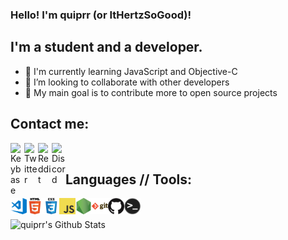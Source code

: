 ### Hello! I'm quiprr (or ItHertzSoGood)!

## I'm a student and a developer.
- 🔭 I'm currently learning JavaScript and Objective-C
- 👯 I’m looking to collaborate with other developers
- 🥅 My main goal is to contribute more to open source projects

## Contact me:
[<img align="left" alt="Keybase" width="22px" src="https://cdn.jsdelivr.net/npm/simple-icons@3.4.0/icons/keybase.svg" />][keybase]
[<img align="left" alt="Twitter" width="22px" src="https://cdn.jsdelivr.net/npm/simple-icons@v3/icons/twitter.svg" />][twitter]
[<img align="left" alt="Reddit" width="22px" src="https://cdn.jsdelivr.net/npm/simple-icons@v3/icons/reddit.svg" />][reddit]
[<img align="left" alt="Discord" width="22px" src="https://cdn.jsdelivr.net/npm/simple-icons@v3/icons/discord.svg" />][discord]
<br>

## Languages // Tools:
[<img align="left" alt="Visual Studio Code" width="26px" src="https://raw.githubusercontent.com/github/explore/80688e429a7d4ef2fca1e82350fe8e3517d3494d/topics/visual-studio-code/visual-studio-code.png" />][vscode]
[<img align="left" alt="HTML5" width="26px" src="https://raw.githubusercontent.com/github/explore/80688e429a7d4ef2fca1e82350fe8e3517d3494d/topics/html/html.png" />][html5]
[<img align="left" alt="CSS3" width="26px" src="https://raw.githubusercontent.com/github/explore/80688e429a7d4ef2fca1e82350fe8e3517d3494d/topics/css/css.png" />][css3]
[<img align="left" alt="JavaScript" width="26px" src="https://raw.githubusercontent.com/github/explore/80688e429a7d4ef2fca1e82350fe8e3517d3494d/topics/javascript/javascript.png" />][javascript]
[<img align="left" alt="Node.js" width="26px" src="https://raw.githubusercontent.com/github/explore/80688e429a7d4ef2fca1e82350fe8e3517d3494d/topics/nodejs/nodejs.png" />][nodejs]
[<img align="left" alt="Git" width="26px" src="https://raw.githubusercontent.com/github/explore/80688e429a7d4ef2fca1e82350fe8e3517d3494d/topics/git/git.png" />][git]
[<img align="left" alt="GitHub" width="26px" src="https://raw.githubusercontent.com/github/explore/78df643247d429f6cc873026c0622819ad797942/topics/github/github.png" />][github]
[<img align="left" alt="Zsh" width="26px" src="https://raw.githubusercontent.com/github/explore/80688e429a7d4ef2fca1e82350fe8e3517d3494d/topics/terminal/terminal.png" />][zsh]  

<br>
<br>
<img align="left" alt="quiprr's Github Stats" src="https://github-readme-stats.vercel.app/api?username=ItHertzSoGood&show_icons=true&hide_border=true" />

[keybase]: https://keybase.io/quiprr/
[twitter]: https://twitter.com/quiprr/
[reddit]: https://reddit.com/u/quiprr/
[discord]: https://discord.com/
[vscode]: https://code.visualstudio.com/
[html5]: https://en.wikipedia.org/wiki/HTML5/
[css3]: https://en.wikipedia.org/wiki/Cascading_Style_Sheets/
[javascript]: https://en.wikipedia.org/wiki/JavaScript/
[nodejs]: https://nodejs.org/en/
[git]: https://git-scm.com/
[github]: https://github.com/ItHertzSoGood/
[zsh]: https://www.zsh.org/
